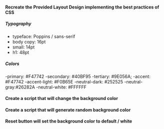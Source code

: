 #### Recreate the Provided Layout Design implementing the best practices of CSS

##### Typography

- typeface: Poppins / sans-serif
- body copy: 16pt
- small: 14pt
- h1: 48pt

##### Colors

-primary: #F47742
-secondary: #40BF95
-tertiary: #9E056A;
-accent: #F47742
-accent-light: #F0B65E
-neutral-dark: #252525
-neutral-gray:#26282A
-neutral-white: #FFFFFF

#### Create a script that will change the background color

#### Create a script that will generate random background color

#### Reset button will set the background color to default / white
